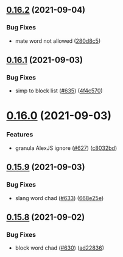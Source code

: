 ## [0.16.2](https://github.com/EddieHubCommunity/EddieBot/compare/v0.16.1...v0.16.2) (2021-09-04)


### Bug Fixes

* mate word not allowed ([280d8c5](https://github.com/EddieHubCommunity/EddieBot/commit/280d8c5c5c92f096cddd1173d35aa70815987314))



## [0.16.1](https://github.com/EddieHubCommunity/EddieBot/compare/v0.16.0...v0.16.1) (2021-09-03)


### Bug Fixes

* simp to block list ([#635](https://github.com/EddieHubCommunity/EddieBot/issues/635)) ([4f4c570](https://github.com/EddieHubCommunity/EddieBot/commit/4f4c570b815bd469d116d5c851da55ae00185351))



# [0.16.0](https://github.com/EddieHubCommunity/EddieBot/compare/v0.15.9...v0.16.0) (2021-09-03)


### Features

* granula AlexJS ignore ([#627](https://github.com/EddieHubCommunity/EddieBot/issues/627)) ([c8032bd](https://github.com/EddieHubCommunity/EddieBot/commit/c8032bd137e4166ff701690736f1814c0fdea088))



## [0.15.9](https://github.com/EddieHubCommunity/EddieBot/compare/v0.15.8...v0.15.9) (2021-09-03)


### Bug Fixes

* slang word chad ([#633](https://github.com/EddieHubCommunity/EddieBot/issues/633)) ([668e25e](https://github.com/EddieHubCommunity/EddieBot/commit/668e25e064e9b7458ca5e16dad6293ba79865d82))



## [0.15.8](https://github.com/EddieHubCommunity/EddieBot/compare/v0.15.7...v0.15.8) (2021-09-02)


### Bug Fixes

* block word chad ([#630](https://github.com/EddieHubCommunity/EddieBot/issues/630)) ([ad22836](https://github.com/EddieHubCommunity/EddieBot/commit/ad2283628711e19e487e1e89830c490926a59ef6))



